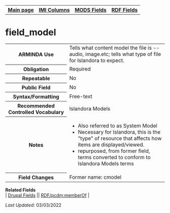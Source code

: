 <!DOCTYPE html>
<html>

<body>
<table style="width:100%">
  <tr>
    <th><a href="index.md">Main page</a></th>
	<th><a href="IMI.md">IMI Columns</a></th>
    <th><a href="MODS.md">MODS Fields</a></th>
    <th><a href="RDF.md">RDF Fields</a></th>
  </tr>
</table>

<h1>field_model</h1>
<table>
<tr>
	<th>ARMINDA Use</th>
	<td>Tells what content model the file is -- audio, image.etc;  tells what type of file for Islandora to expect. </td>
</tr>
<tr>
	<th>Obligation</th>
	<td>Required</td>
</tr>
<tr>
	<th>Repeatable</th>
	<td>No</td>
</tr>
<tr>
	<th>Public Field</th>
	<td>No</td>
</tr>
<tr>
	<th>Syntax/Formatting</th>
	<td>Free-text</td>
</tr>
<tr>
	<th>Recommended Controlled Vocabulary</th>
	<td>Islandora Models</td>
</tr>
<tr>
	<th>Notes</th>
	<td>
		<ul>
			<li>Also referred to as System Model</li>
			<li>Necessary for Islandora, this is the "type" of resource that affects how items are displayed/viewed.</li>
			<li>repurposed, from former field, terms converted to conform to Islandora Models terms</li>
		</ul>
	</td>
</tr>
<tr>
	<th>Field Changes</th>
	<td>Former name: cmodel</td>
</tr>
</table>

<dl>
	<dt><b>Related Fields</b></dt>
	| 	<a href="DrupalFields.md">Drupal Fields</a> || <a href="rdf.pcdm_memberOf.md">RDF/pcdm:memberOf</a> |
</dl>
<p><i>Last Updated: </i>03/03/2022</p>
</body>
</html>